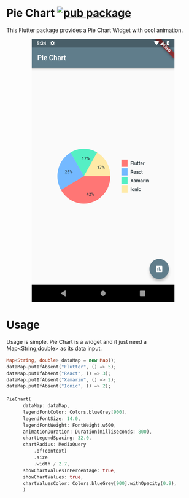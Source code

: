 # Pie Chart [![pub package](hhttps://raw.githubusercontent.com/apgapg/pie_chart/master/src/pub_logo.svg)](https://pub.dartlang.org/packages/pie_chart)

This Flutter package provides a Pie Chart Widget with cool animation.

<p align="center">
  <img src="https://raw.githubusercontent.com/apgapg/pie_chart/master/src/Screenshot1.png" alt="Demo App" style="margin:auto" width="372" height="686">
</p>

# Usage

Usage is simple. Pie Chart is a widget and it just need a Map<String,double> as its data input.

```dart
Map<String, double> dataMap = new Map();
dataMap.putIfAbsent("Flutter", () => 5);
dataMap.putIfAbsent("React", () => 3);
dataMap.putIfAbsent("Xamarin", () => 2);
dataMap.putIfAbsent("Ionic", () => 2);

PieChart(
      dataMap: dataMap,
      legendFontColor: Colors.blueGrey[900],
      legendFontSize: 14.0,
      legendFontWeight: FontWeight.w500,
      animationDuration: Duration(milliseconds: 800),
      chartLegendSpacing: 32.0,
      chartRadius: MediaQuery
          .of(context)
          .size
          .width / 2.7,
      showChartValuesInPercentage: true,
      showChartValues: true,
      chartValuesColor: Colors.blueGrey[900].withOpacity(0.9),
      )
```

